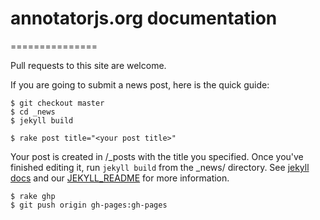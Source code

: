 # annotatorjs.org documentation
===============

Pull requests to this site are welcome.  

If you are going to submit a news post, here is the quick guide:

```
$ git checkout master
$ cd _news
$ jekyll build
```
```
$ rake post title="<your post title>"
```
Your post is created in /\_posts with the title you specified.  Once you've finished editing it, run `jekyll build` from the \_news/ directory.  See [jekyll docs](http://jekyllbootstrap.com/usage/jekyll-quick-start.html) and our [JEKYLL_README](https://github.com/openannotation/annotatorjs.org/blob/master/_news/JEKYLL_README) for more information.
```
$ rake ghp
$ git push origin gh-pages:gh-pages
```
